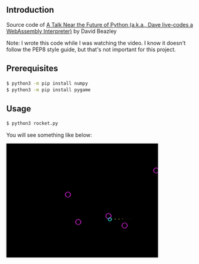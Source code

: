 ## Introduction

Source code of [A Talk Near the Future of Python (a.k.a., Dave live-codes a WebAssembly Interpreter)](https://www.youtube.com/watch?v=r-A78RgMhZU&t=1743s) by David Beazley

Note: I wrote this code while I was watching the video. I know it doesn't follow the PEP8 style guide, but that's not important for this project.

## Prerequisites

```bash
$ python3 -m pip install numpy
$ python3 -m pip install pygame
```

## Usage

```bash
$ python3 rocket.py
```

You will see something like below:

<img src="./img/screenshot.png" width="400"/>
